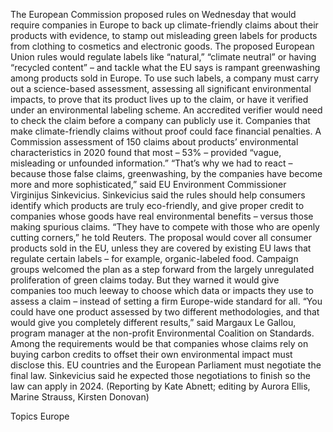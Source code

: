 The European Commission proposed rules on Wednesday that would require companies in Europe to back up climate-friendly claims about their products with evidence, to stamp out misleading green labels for products from clothing to cosmetics and electronic goods.
The proposed European Union rules would regulate labels like “natural,” “climate neutral” or having “recycled content” – and tackle what the EU says is rampant greenwashing among products sold in Europe.
To use such labels, a company must carry out a science-based assessment, assessing all significant environmental impacts, to prove that its product lives up to the claim, or have it verified under an environmental labeling scheme.
An accredited verifier would need to check the claim before a company can publicly use it. Companies that make climate-friendly claims without proof could face financial penalties.
A Commission assessment of 150 claims about products’ environmental characteristics in 2020 found that most – 53% – provided “vague, misleading or unfounded information.”
“That’s why we had to react – because those false claims, greenwashing, by the companies have become more and more sophisticated,” said EU Environment Commissioner Virginijus Sinkevicius.
Sinkevicius said the rules should help consumers identify which products are truly eco-friendly, and give proper credit to companies whose goods have real environmental benefits – versus those making spurious claims.
“They have to compete with those who are openly cutting corners,” he told Reuters.
The proposal would cover all consumer products sold in the EU, unless they are covered by existing EU laws that regulate certain labels – for example, organic-labeled food.
Campaign groups welcomed the plan as a step forward from the largely unregulated proliferation of green claims today. But they warned it would give companies too much leeway to choose which data or impacts they use to assess a claim – instead of setting a firm Europe-wide standard for all.
“You could have one product assessed by two different methodologies, and that would give you completely different results,” said Margaux Le Gallou, program manager at the non-profit Environmental Coalition on Standards.
Among the requirements would be that companies whose claims rely on buying carbon credits to offset their own environmental impact must disclose this.
EU countries and the European Parliament must negotiate the final law. Sinkevicius said he expected those negotiations to finish so the law can apply in 2024.
(Reporting by Kate Abnett; editing by Aurora Ellis, Marine Strauss, Kirsten Donovan)

Topics
Europe
